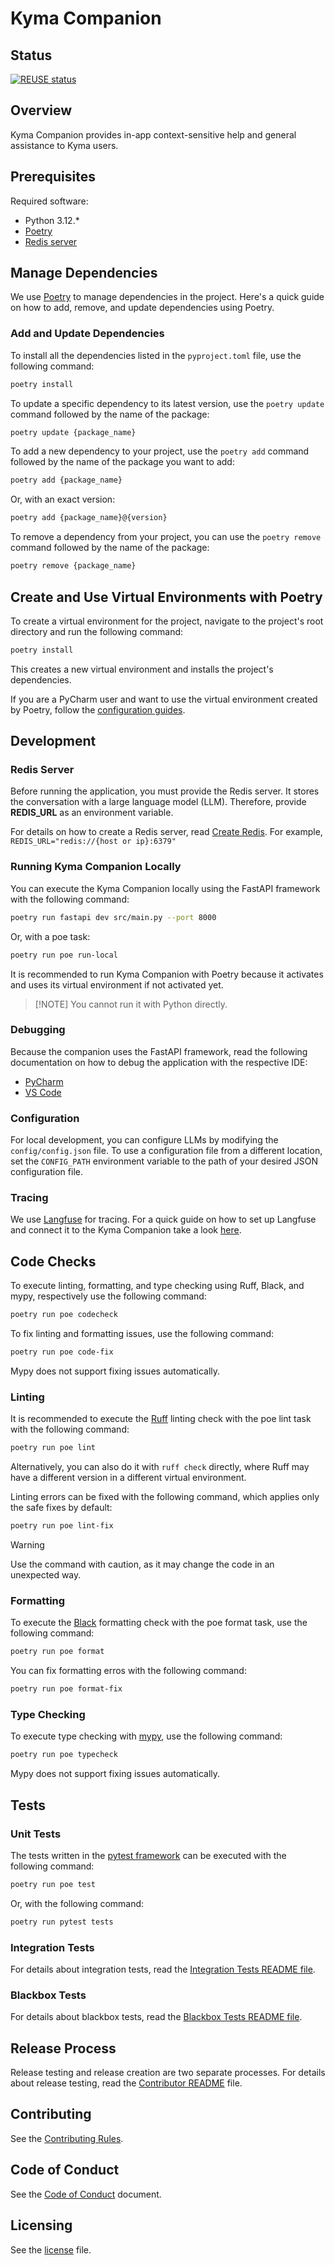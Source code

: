 # Kyma Companion

## Status

[![REUSE status](https://api.reuse.software/badge/github.com/kyma-project/kyma-companion)](https://api.reuse.software/info/github.com/kyma-project/kyma-companion)

## Overview

Kyma Companion provides in-app context-sensitive help and general assistance to Kyma users.

## Prerequisites

Required software:

- Python 3.12.\*
- [Poetry](https://python-poetry.org/)
- [Redis server](https://github.tools.sap/kyma/ai-force/blob/main/docs/infrastructure/setup.md#15-redis) <!--the link must be replaced when the OS documentation is available -->

## Manage Dependencies

We use [Poetry](https://python-poetry.org/) to manage dependencies in the project.
Here's a quick guide on how to add, remove, and update dependencies using Poetry.

### Add and Update Dependencies

To install all the dependencies listed in the `pyproject.toml` file, use the following command:

```bash
poetry install
```

To update a specific dependency to its latest version, use the `poetry update` command followed by the name of the package:

```bash
poetry update {package_name}
```

To add a new dependency to your project, use the `poetry add` command followed by the name of the package you want to add:

```bash
poetry add {package_name}
```

Or, with an exact version:

```bash
poetry add {package_name}@{version}
```

To remove a dependency from your project, you can use the `poetry remove` command followed by the name of the package:

```bash
poetry remove {package_name}
```

## Create and Use Virtual Environments with Poetry

To create a virtual environment for the project, navigate to the project's root directory and run the following command:

```bash
poetry install
```

This creates a new virtual environment and installs the project's dependencies.

If you are a PyCharm user and want to use the virtual environment created by Poetry, follow the [configuration guides](https://www.jetbrains.com/help/pycharm/poetry.html).

## Development

### Redis Server

Before running the application, you must provide the Redis server. It stores the conversation with a large language model (LLM).
Therefore, provide **REDIS_URL** as an environment variable.

For details on how to create a Redis server, read [Create Redis](https://github.tools.sap/kyma/ai-force/blob/main/docs/infrastructure/setup.md#15-redis). <!--the link must be replaced when the OS documentation is available -->
For example, `REDIS_URL="redis://{host or ip}:6379"`

### Running Kyma Companion Locally

You can execute the Kyma Companion locally using the FastAPI framework with the following command:

```bash
poetry run fastapi dev src/main.py --port 8000
```

Or, with a poe task:

```bash
poetry run poe run-local
```

It is recommended to run Kyma Companion with Poetry because it activates and uses its virtual environment if not activated yet.

> [!NOTE] You cannot run it with Python directly.

### Debugging

Because the companion uses the FastAPI framework, read the following documentation on how to debug the application with the respective IDE:

- [PyCharm](https://www.jetbrains.com/help/pycharm/fastapi-project.html#create-project)
- [VS Code](https://code.visualstudio.com/docs/python/tutorial-fastapi)

### Configuration

For local development, you can configure LLMs by modifying the `config/config.json` file.
To use a configuration file from a different location, set the `CONFIG_PATH` environment variable to the path of your desired JSON configuration file.

### Tracing

We use [Langfuse](https://langfuse.com/) for tracing. For a quick guide on how to set up Langfuse and connect it to the Kyma Companion take a look [here](/docs/langfuse.md).

## Code Checks

To execute linting, formatting, and type checking using Ruff, Black, and mypy, respectively use the following command:

```bash
poetry run poe codecheck
```

To fix linting and formatting issues, use the following command:

```bash
poetry run poe code-fix
```

Mypy does not support fixing issues automatically.

### Linting

It is recommended to execute the [Ruff](https://docs.astral.sh/ruff/) linting check with the poe lint task with the following command:

```bash
poetry run poe lint
```

Alternatively, you can also do it with `ruff check` directly, where Ruff may have a different version in a different virtual environment.

Linting errors can be fixed with the following command, which applies only the safe fixes by default:

```bash
poetry run poe lint-fix
```

> [!WARNING]
Use the command with caution, as it may change the code in an unexpected way.

### Formatting

To execute the [Black](https://black.readthedocs.io/en/stable/) formatting check with the poe format task, use the following command:

```bash
poetry run poe format
```

You can fix formatting erros with the following command:

```bash
poetry run poe format-fix
```

### Type Checking

To execute type checking with [mypy](https://mypy-lang.org/), use the following command:

```bash
poetry run poe typecheck
```

Mypy does not support fixing issues automatically.

## Tests

### Unit Tests

The tests written in the [pytest framework](https://docs.pytest.org/en/stable/) can be executed with the following command:

```bash
poetry run poe test
```

Or, with the following command:

```bash
poetry run pytest tests
```

### Integration Tests

For details about integration tests, read the [Integration Tests README file](./tests/integration/README.md).

### Blackbox Tests

For details about blackbox tests, read the [Blackbox Tests README file](./tests/blackbox/README.md).

## Release Process

Release testing and release creation are two separate processes.
For details about release testing, read the [Contributor README](./docs/contributor/README.md) file.

## Contributing

<!--- mandatory section - do not change this! --->

See the [Contributing Rules](CONTRIBUTING.md).

## Code of Conduct

<!--- mandatory section - do not change this! --->

See the [Code of Conduct](CODE_OF_CONDUCT.md) document.

## Licensing

<!--- mandatory section - do not change this! --->

See the [license](./LICENSE) file.
